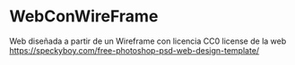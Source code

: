 # WebConWireFrame

Web diseñada a partir de un Wireframe con licencia  CC0 license de la web https://speckyboy.com/free-photoshop-psd-web-design-template/ 

